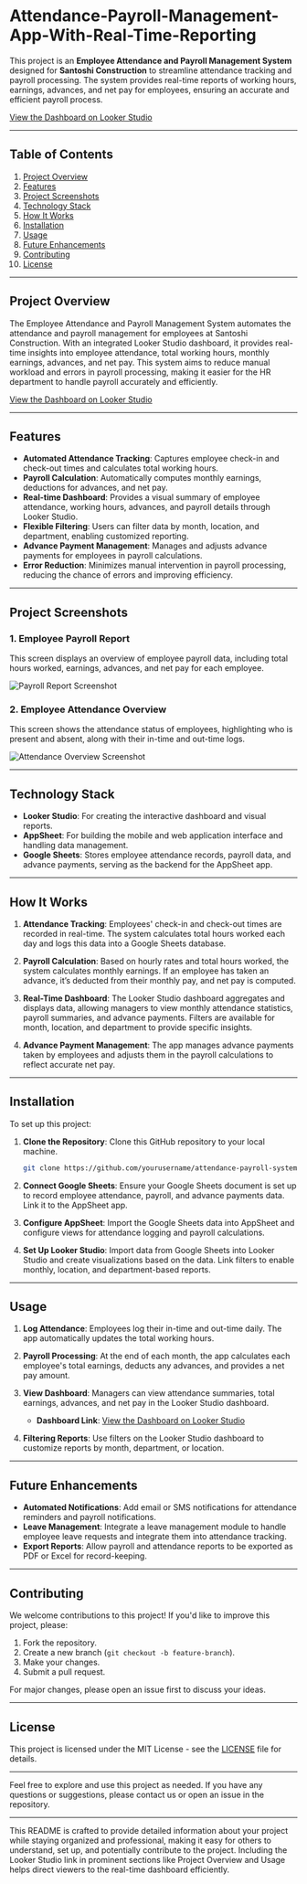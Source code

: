 # Attendance-Payroll-Management-App-With-Real-Time-Reporting

This project is an **Employee Attendance and Payroll Management System** designed for **Santoshi Construction** to streamline attendance tracking and payroll processing. The system provides real-time reports of working hours, earnings, advances, and net pay for employees, ensuring an accurate and efficient payroll process. 

[View the Dashboard on Looker Studio](https://lookerstudio.google.com/s/q_-qCXKLdvM)

---

## Table of Contents
1. [Project Overview](#project-overview)
2. [Features](#features)
3. [Project Screenshots](#project-screenshots)
4. [Technology Stack](#technology-stack)
5. [How It Works](#how-it-works)
6. [Installation](#installation)
7. [Usage](#usage)
8. [Future Enhancements](#future-enhancements)
9. [Contributing](#contributing)
10. [License](#license)

---

## Project Overview

The Employee Attendance and Payroll Management System automates the attendance and payroll management for employees at Santoshi Construction. With an integrated Looker Studio dashboard, it provides real-time insights into employee attendance, total working hours, monthly earnings, advances, and net pay. This system aims to reduce manual workload and errors in payroll processing, making it easier for the HR department to handle payroll accurately and efficiently.

[View the Dashboard on Looker Studio](https://lookerstudio.google.com/s/q_-qCXKLdvM)

---

## Features

- **Automated Attendance Tracking**: Captures employee check-in and check-out times and calculates total working hours.
- **Payroll Calculation**: Automatically computes monthly earnings, deductions for advances, and net pay.
- **Real-time Dashboard**: Provides a visual summary of employee attendance, working hours, advances, and payroll details through Looker Studio.
- **Flexible Filtering**: Users can filter data by month, location, and department, enabling customized reporting.
- **Advance Payment Management**: Manages and adjusts advance payments for employees in payroll calculations.
- **Error Reduction**: Minimizes manual intervention in payroll processing, reducing the chance of errors and improving efficiency.

---

## Project Screenshots

### 1. Employee Payroll Report
This screen displays an overview of employee payroll data, including total hours worked, earnings, advances, and net pay for each employee. 

![Payroll Report Screenshot](https://github.com/Ankkit0413/Attendance-Payroll-Management-App-With-Real-Time-Reporting/blob/main/SANTOSHI_CONSTRUCTION_REPORTS-3.jpg)

### 2. Employee Attendance Overview
This screen shows the attendance status of employees, highlighting who is present and absent, along with their in-time and out-time logs.

![Attendance Overview Screenshot](https://github.com/Ankkit0413/Attendance-Payroll-Management-App-With-Real-Time-Reporting/blob/main/SANTOSHI_CONSTRUCTION_REPORTS-1.jpg)

---

## Technology Stack

- **Looker Studio**: For creating the interactive dashboard and visual reports.
- **AppSheet**: For building the mobile and web application interface and handling data management.
- **Google Sheets**: Stores employee attendance records, payroll data, and advance payments, serving as the backend for the AppSheet app.

---

## How It Works

1. **Attendance Tracking**: Employees' check-in and check-out times are recorded in real-time. The system calculates total hours worked each day and logs this data into a Google Sheets database.
   
2. **Payroll Calculation**: Based on hourly rates and total hours worked, the system calculates monthly earnings. If an employee has taken an advance, it’s deducted from their monthly pay, and net pay is computed.

3. **Real-Time Dashboard**: The Looker Studio dashboard aggregates and displays data, allowing managers to view monthly attendance statistics, payroll summaries, and advance payments. Filters are available for month, location, and department to provide specific insights.

4. **Advance Payment Management**: The app manages advance payments taken by employees and adjusts them in the payroll calculations to reflect accurate net pay.

---

## Installation

To set up this project:

1. **Clone the Repository**: Clone this GitHub repository to your local machine.
   ```bash
   git clone https://github.com/yourusername/attendance-payroll-system.git
   ```

2. **Connect Google Sheets**: Ensure your Google Sheets document is set up to record employee attendance, payroll, and advance payments data. Link it to the AppSheet app.

3. **Configure AppSheet**: Import the Google Sheets data into AppSheet and configure views for attendance logging and payroll calculations.

4. **Set Up Looker Studio**: Import data from Google Sheets into Looker Studio and create visualizations based on the data. Link filters to enable monthly, location, and department-based reports.

---

## Usage

1. **Log Attendance**: Employees log their in-time and out-time daily. The app automatically updates the total working hours.

2. **Payroll Processing**: At the end of each month, the app calculates each employee's total earnings, deducts any advances, and provides a net pay amount.

3. **View Dashboard**: Managers can view attendance summaries, total earnings, advances, and net pay in the Looker Studio dashboard.
   - **Dashboard Link**: [View the Dashboard on Looker Studio](https://lookerstudio.google.com/s/q_-qCXKLdvM)

4. **Filtering Reports**: Use filters on the Looker Studio dashboard to customize reports by month, department, or location.

---

## Future Enhancements

- **Automated Notifications**: Add email or SMS notifications for attendance reminders and payroll notifications.
- **Leave Management**: Integrate a leave management module to handle employee leave requests and integrate them into attendance tracking.
- **Export Reports**: Allow payroll and attendance reports to be exported as PDF or Excel for record-keeping.

---

## Contributing

We welcome contributions to this project! If you'd like to improve this project, please:

1. Fork the repository.
2. Create a new branch (`git checkout -b feature-branch`).
3. Make your changes.
4. Submit a pull request.

For major changes, please open an issue first to discuss your ideas.

---

## License

This project is licensed under the MIT License - see the [LICENSE](LICENSE) file for details.

---

Feel free to explore and use this project as needed. If you have any questions or suggestions, please contact us or open an issue in the repository.

---

This README is crafted to provide detailed information about your project while staying organized and professional, making it easy for others to understand, set up, and potentially contribute to the project. Including the Looker Studio link in prominent sections like Project Overview and Usage helps direct viewers to the real-time dashboard efficiently.
